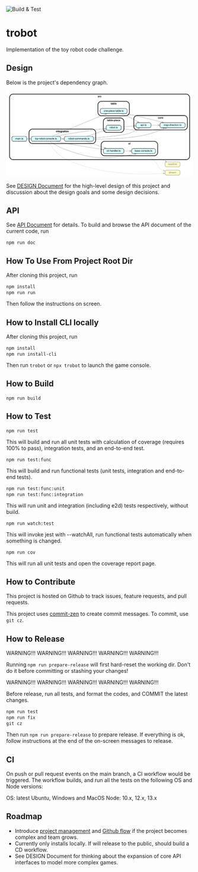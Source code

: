![Build & Test](https://github.com/bingtimren/trobot/workflows/CI/badge.svg)

# trobot
Implementation of the toy robot code challenge.

## Design

Below is the project's dependency graph.

![](dependencygraph.svg)

See [DESIGN Document](https://github.com/bingtimren/trobot/blob/main/DESIGN.md) for the high-level design of this project and discussion about the design goals and some design decisions.


## API

See [API Document](https://bingtimren.github.io/trobot/) for details.
To build and browse the API document of the current code, run
```
npm run doc
```

## How To Use From Project Root Dir

After cloning this project, run

```
npm install
npm run run
```

Then follow the instructions on screen.

## How to Install CLI locally

After cloning this project, run

```
npm install
npm run install-cli
```

Then run `trobot` or `npx trobot` to launch the game console.

## How to Build
```
npm run build
```

## How to Test
```
npm run test
```
This will build and run all unit tests with calculation of coverage (requires 100% to pass), integration tests, and an end-to-end test.
```
npm run test:func
```
This will build and run functional tests (unit tests, integration and end-to-end tests).
```
npm run test:func:unit
npm run test:func:integration

```
This will run unit and integration (including e2d) tests respectively, without build.
```
npm run watch:test
```
This will invoke jest with --watchAll, run functional tests automatically when something is changed.
```
npm run cov
```
This will run all unit tests and open the coverage report page.

## How to Contribute

This project is hosted on Github to track issues, feature requests, and pull requests.

This project uses [commit-zen](https://github.com/commitizen/cz-cli) to create commit messages. To commit, use `git cz`.

## How to Release

WARNING!!! WARNING!!! WARNING!!! WARNING!!! WARNING!!!

Running `npm run prepare-release` will first hard-reset the working dir. Don't do it before committing or stashing your changes!

WARNING!!! WARNING!!! WARNING!!! WARNING!!! WARNING!!!

Before release, run all tests, and format the codes, and COMMIT the latest changes.

```
npm run test
npm run fix
git cz
```
Then run `npm run prepare-release` to prepare release. If everything is ok, follow instructions at the end of the on-screen messages to release.

## CI

On push or pull request events on the main branch, a CI workflow would be triggered. The workflow builds, and run all the tests on the following OS and Node versions:

OS: latest Ubuntu, Windows and MacOS
Node: 10.x, 12.x, 13.x

## Roadmap

- Introduce [project management](https://github.com/features/project-management/) and [Github flow](https://guides.github.com/introduction/flow/)  if the project becomes complex and team grows.
- Currently only installs locally. If will release to the public, should build a CD workflow.
- See DESIGN Document for thinking about the expansion of core API interfaces to model more complex games.


